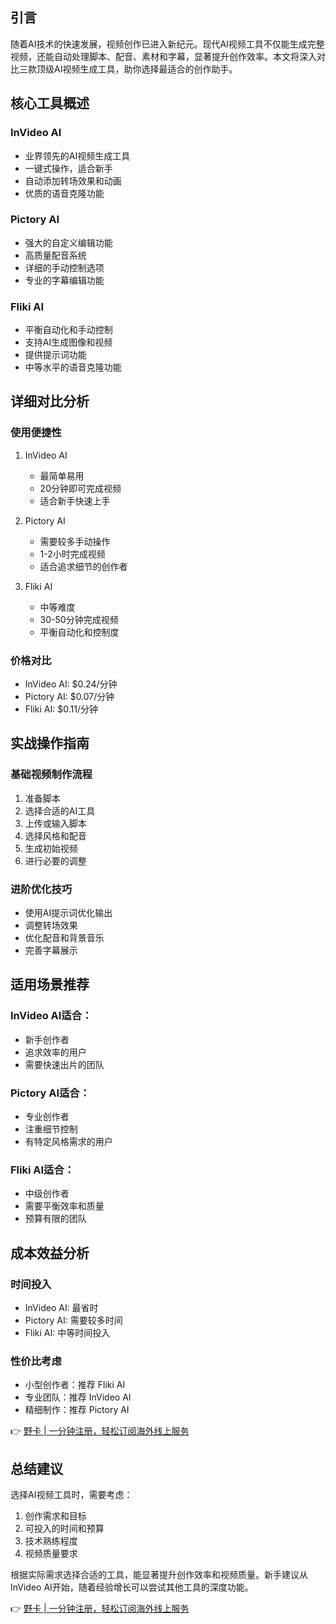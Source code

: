 ## **引言**

随着AI技术的快速发展，视频创作已进入新纪元。现代AI视频工具不仅能生成完整视频，还能自动处理脚本、配音、素材和字幕，显著提升创作效率。本文将深入对比三款顶级AI视频生成工具，助你选择最适合的创作助手。

## **核心工具概述**

### **InVideo AI**
- 业界领先的AI视频生成工具
- 一键式操作，适合新手
- 自动添加转场效果和动画
- 优质的语音克隆功能

### **Pictory AI**
- 强大的自定义编辑功能
- 高质量配音系统
- 详细的手动控制选项
- 专业的字幕编辑功能

### **Fliki AI**
- 平衡自动化和手动控制
- 支持AI生成图像和视频
- 提供提示词功能
- 中等水平的语音克隆功能

## **详细对比分析**

### **使用便捷性**
1. InVideo AI
   - 最简单易用
   - 20分钟即可完成视频
   - 适合新手快速上手

2. Pictory AI
   - 需要较多手动操作
   - 1-2小时完成视频
   - 适合追求细节的创作者

3. Fliki AI
   - 中等难度
   - 30-50分钟完成视频
   - 平衡自动化和控制度

### **价格对比**
- InVideo AI: $0.24/分钟
- Pictory AI: $0.07/分钟
- Fliki AI: $0.11/分钟

## **实战操作指南**

### **基础视频制作流程**
1. 准备脚本
2. 选择合适的AI工具
3. 上传或输入脚本
4. 选择风格和配音
5. 生成初始视频
6. 进行必要的调整

### **进阶优化技巧**
- 使用AI提示词优化输出
- 调整转场效果
- 优化配音和背景音乐
- 完善字幕展示

## **适用场景推荐**

### **InVideo AI适合：**
- 新手创作者
- 追求效率的用户
- 需要快速出片的团队

### **Pictory AI适合：**
- 专业创作者
- 注重细节控制
- 有特定风格需求的用户

### **Fliki AI适合：**
- 中级创作者
- 需要平衡效率和质量
- 预算有限的团队

## **成本效益分析**

### **时间投入**
- InVideo AI: 最省时
- Pictory AI: 需要较多时间
- Fliki AI: 中等时间投入

### **性价比考虑**
- 小型创作者：推荐 Fliki AI
- 专业团队：推荐 InVideo AI
- 精细制作：推荐 Pictory AI

👉 [野卡 | 一分钟注册，轻松订阅海外线上服务](https://bit.ly/bewildcard)

## **总结建议**

选择AI视频工具时，需要考虑：
1. 创作需求和目标
2. 可投入的时间和预算
3. 技术熟练程度
4. 视频质量要求

根据实际需求选择合适的工具，能显著提升创作效率和视频质量。新手建议从InVideo AI开始，随着经验增长可以尝试其他工具的深度功能。

👉 [野卡 | 一分钟注册，轻松订阅海外线上服务](https://bit.ly/bewildcard)